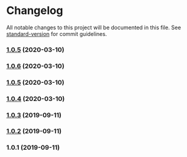 # Changelog

All notable changes to this project will be documented in this file. See [standard-version](https://github.com/conventional-changelog/standard-version) for commit guidelines.

### [1.0.5](https://github.com/yashha/wpapi-extensions/compare/v1.0.6...v1.0.5) (2020-03-10)

### [1.0.6](https://github.com/yashha/wpapi-extensions/compare/v1.0.5...v1.0.6) (2020-03-10)

### [1.0.5](https://github.com/yashha/wpapi-extensions/compare/v1.0.4...v1.0.5) (2020-03-10)

### [1.0.4](https://github.com/yashha/wpapi-extensions/compare/v1.0.3...v1.0.4) (2020-03-10)

### [1.0.3](https://github.com/yashha/wpapi-extensions/compare/v1.0.2...v1.0.3) (2019-09-11)

### [1.0.2](https://github.com/yashha/wpapi-extensions/compare/v1.0.1...v1.0.2) (2019-09-11)

### 1.0.1 (2019-09-11)
